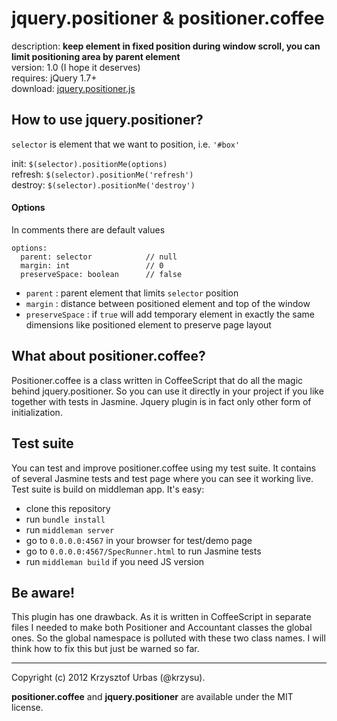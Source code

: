 # jquery.positioner & positioner.coffee

description: __keep element in fixed position during window scroll, you can limit positioning area by parent element__  
version: 1.0 (I hope it deserves)  
requires: jQuery 1.7+  
download: [jquery.positioner.js](https://raw.github.com/krzysu/jquery.positioner/master/build/javascripts/jquery.positioner.js)  


## How to use jquery.positioner?

`selector` is element that we want to position, i.e. `'#box'`  

init:     `$(selector).positionMe(options)`  
refresh:  `$(selector).positionMe('refresh')`  
destroy:  `$(selector).positionMe('destroy')`  

#### Options

In comments there are default values

    options:
      parent: selector            // null
      margin: int                 // 0
      preserveSpace: boolean      // false

-   `parent` : parent element that limits `selector` position
-   `margin` : distance between positioned element and top of the window 
-   `preserveSpace` : if `true` will add temporary element in exactly the same dimensions like positioned element to preserve page layout


## What about positioner.coffee?

Positioner.coffee is a class written in CoffeeScript that do all the magic behind jquery.positioner. So you can use it directly in your project if you like together with tests in Jasmine. Jquery plugin is in fact only other form of initialization.


## Test suite

You can test and improve positioner.coffee using my test suite. It contains of several Jasmine tests and test page where you can see it working live. Test suite is build on middleman app. It's easy:

-   clone this repository
-   run `bundle install`
-   run `middleman server`
-   go to `0.0.0.0:4567` in your browser for test/demo page
-   go to `0.0.0.0:4567/SpecRunner.html` to run Jasmine tests
-   run `middleman build` if you need JS version


## Be aware!

This plugin has one drawback. As it is written in CoffeeScript in separate files I needed to make both Positioner and Accountant classes the global ones. So the global namespace is polluted with these two class names. I will think how to fix this but just be warned so far.


* * *
Copyright (c) 2012 Krzysztof Urbas (@krzysu).

__positioner.coffee__ and __jquery.positioner__ are available under the MIT license.